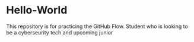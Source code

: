 # Hello-World
This repository is for practicing the GitHub Flow.
Student who is looking to be a cyberseurity tech and upcoming junior
